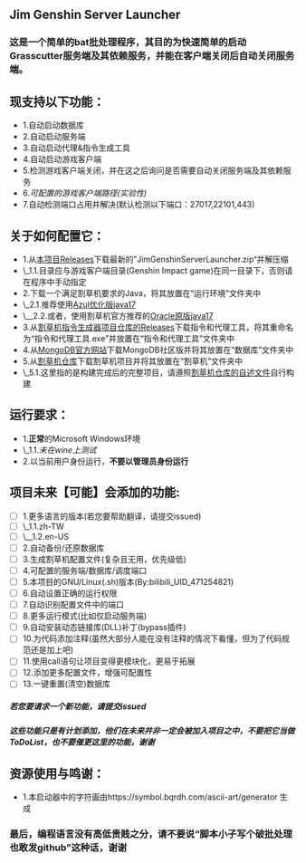## Jim Genshin Server Launcher
### 这是一个简单的bat批处理程序，其目的为快速简单的启动Grasscutter服务端及其依赖服务，并能在客户端关闭后自动关闭服务端。
## 现支持以下功能：
 - 1.自动启动数据库
 - 2.自动启动服务端
 - 3.自动启动代理&指令生成工具
 - 4.自动启动游戏客户端
 - 5.检测游戏客户端关闭，并在这之后询问是否需要自动关闭服务端及其依赖服务
 - 6.*可配置的游戏客户端路径(实验性)*
 - 7.自动检测端口占用并解决(默认检测以下端口：27017,22101,443)
## 关于如何配置它：
 - 1.从[本项目Releases](https://github.com/Jimmy32767255/JimGenshinServerLauncher/releases)下载最新的”JimGenshinServerLauncher.zip“并解压缩
 - \\_1.1.目录应与游戏客户端目录(Genshin Impact game)在同一目录下，否则请在程序中手动指定
 - 2.下载一个满足割草机要求的Java，将其放置在“运行环境”文件夹中
 - \\_2.1.推荐使用[Azul优化版java17](https://www.azul.com/downloads/?version=java-17-lts&package=jdk#zulu)
 - \\__2.2.或者，使用割草机官方推荐的[Oracle原版java17](https://www.oracle.com/java/technologies/javase/jdk17-archive-downloads.html)
 - 3.从[割草机指令生成器项目仓库的Releases](https://github.com/jie65535/GrasscutterCommandGenerator/releases)下载指令和代理工具，将其重命名为“指令和代理工具.exe”并放置在“指令和代理工具”文件夹中
 - 4.从[MongoDB官方网站](https://www.mongodb.com/try/download/community)下载MongoDB社区版并将其放置在“数据库”文件夹中
 - 5.从[割草机仓库](https://github.com/Grasscutters/Grasscutter)下载割草机项目并将其放置在“割草机”文件夹中
 - \\_5.1.这里指的是构建完成后的完整项目，请遵照[割草机仓库的自述文件](https://github.com/Grasscutters/Grasscutter/blob/development/docs/README_zh-CN.md)自行构建
## 运行要求：
 - 1.**正常**的Microsoft Windows环境
 - \\_1.1.*未在wine上测试*
 - 2.以当前用户身份运行，**不要以管理员身份运行**
## 项目未来【可能】会添加的功能:
- [ ] 1.更多语言的版本(若您要帮助翻译，请提交issued)
- [ ] \\\_1.1.zh-TW
- [ ] \\\__1.2.en-US
- [ ] 2.自动备份/还原数据库
- [ ] 3.生成割草机配置文件(复杂且无用，优先级低)
- [ ] 4.可配置的服务端/数据库/调度端口
- [ ] 5.本项目的GNU/Linux(.sh)版本(By:bilibili_UID_471254821)
- [ ] 6.自动设置正确的运行权限
- [ ] 7.自动识别配置文件中的端口
- [ ] 8.更多运行模式(比如仅启动服务端)
- [ ] 9.自动安装动态链接库(DLL)补丁(bypass插件)
- [ ] 10.为代码添加注释(虽然大部分人能在没有注释的情况下看懂，但为了代码规范还是加上吧)
- [ ] 11.使用call语句让项目变得更模块化，更易于拓展
- [ ] 12.添加更多配置文件，增强可配置性
- [ ] 13.一键重置(清空)数据库
##### 若您要请求一个新功能，请提交issued
##### 这些功能只是有计划添加，他们在未来并非一定会被加入项目之中，不要把它当做ToDoList，也不要催更这里的功能，谢谢
## 资源使用与鸣谢：
 - 1.本启动器中的字符画由https://symbol.bqrdh.com/ascii-art/generator 生成
### 最后，编程语言没有高低贵贱之分，请不要说“脚本小子写个破批处理也敢发github”这种话，谢谢
